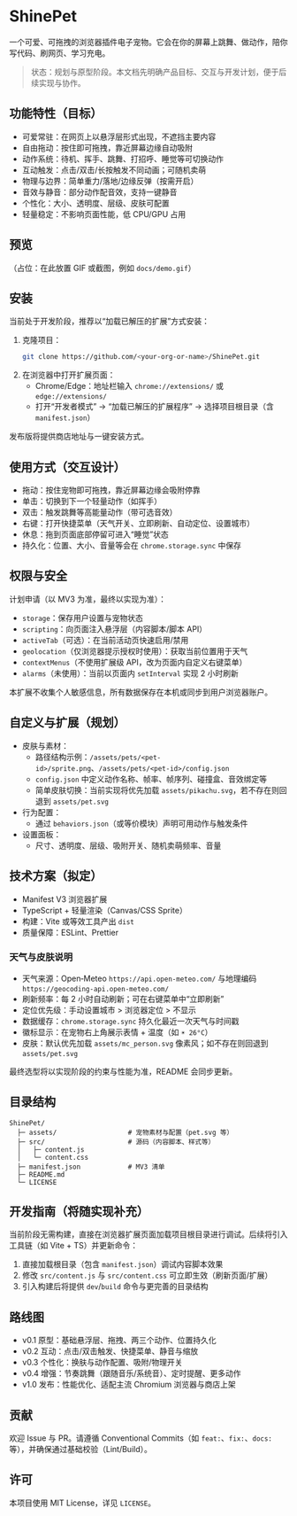 # ShinePet

一个可爱、可拖拽的浏览器插件电子宠物。它会在你的屏幕上跳舞、做动作，陪你写代码、刷网页、学习充电。

> 状态：规划与原型阶段。本文档先明确产品目标、交互与开发计划，便于后续实现与协作。

## 功能特性（目标）

- 可爱常驻：在网页上以悬浮层形式出现，不遮挡主要内容
- 自由拖动：按住即可拖拽，靠近屏幕边缘自动吸附
- 动作系统：待机、挥手、跳舞、打招呼、睡觉等可切换动作
- 互动触发：点击/双击/长按触发不同动画；可随机卖萌
- 物理与边界：简单重力/落地/边缘反弹（按需开启）
- 音效与静音：部分动作配音效，支持一键静音
- 个性化：大小、透明度、层级、皮肤可配置
- 轻量稳定：不影响页面性能，低 CPU/GPU 占用

## 预览

（占位：在此放置 GIF 或截图，例如 `docs/demo.gif`）

## 安装

当前处于开发阶段，推荐以“加载已解压的扩展”方式安装：

1. 克隆项目：
   ```bash
   git clone https://github.com/<your-org-or-name>/ShinePet.git
   ```
2. 在浏览器中打开扩展页面：
   - Chrome/Edge：地址栏输入 `chrome://extensions/` 或 `edge://extensions/`
   - 打开“开发者模式” → “加载已解压的扩展程序” → 选择项目根目录（含 `manifest.json`）

发布版将提供商店地址与一键安装方式。

## 使用方式（交互设计）

- 拖动：按住宠物即可拖拽，靠近屏幕边缘会吸附停靠
- 单击：切换到下一个轻量动作（如挥手）
- 双击：触发跳舞等高能量动作（带可选音效）
- 右键：打开快捷菜单（天气开关、立即刷新、自动定位、设置城市）
- 休息：拖到页面底部停留可进入“睡觉”状态
- 持久化：位置、大小、音量等会在 `chrome.storage.sync` 中保存

## 权限与安全

计划申请（以 MV3 为准，最终以实现为准）：

- `storage`：保存用户设置与宠物状态
- `scripting`：向页面注入悬浮层（内容脚本/脚本 API）
- `activeTab`（可选）：在当前活动页快速启用/禁用
- `geolocation`（仅浏览器提示授权时使用）：获取当前位置用于天气
- `contextMenus`（不使用扩展级 API，改为页面内自定义右键菜单）
- `alarms`（未使用）：当前以页面内 `setInterval` 实现 2 小时刷新

本扩展不收集个人敏感信息，所有数据保存在本机或同步到用户浏览器账户。

## 自定义与扩展（规划）

- 皮肤与素材：
  - 路径结构示例：`/assets/pets/<pet-id>/sprite.png`、`/assets/pets/<pet-id>/config.json`
  - `config.json` 中定义动作名称、帧率、帧序列、碰撞盒、音效绑定等
  - 简单皮肤切换：当前实现将优先加载 `assets/pikachu.svg`，若不存在则回退到 `assets/pet.svg`
- 行为配置：
  - 通过 `behaviors.json`（或等价模块）声明可用动作与触发条件
- 设置面板：
  - 尺寸、透明度、层级、吸附开关、随机卖萌频率、音量

## 技术方案（拟定）

- Manifest V3 浏览器扩展
- TypeScript + 轻量渲染（Canvas/CSS Sprite）
- 构建：Vite 或等效工具产出 `dist`
- 质量保障：ESLint、Prettier

### 天气与皮肤说明

- 天气来源：Open‑Meteo `https://api.open-meteo.com/` 与地理编码 `https://geocoding-api.open-meteo.com/`
- 刷新频率：每 2 小时自动刷新；可在右键菜单中“立即刷新”
- 定位优先级：手动设置城市 > 浏览器定位 > 不显示
- 数据缓存：`chrome.storage.sync` 持久化最近一次天气与时间戳
- 徽标显示：在宠物右上角展示表情 + 温度（如 `☀️ 26°C`）
- 皮肤：默认优先加载 `assets/mc_person.svg` 像素风；如不存在则回退到 `assets/pet.svg`

最终选型将以实现阶段的约束与性能为准，README 会同步更新。

## 目录结构

```
ShinePet/
  ├─ assets/                  # 宠物素材与配置（pet.svg 等）
  ├─ src/                     # 源码（内容脚本、样式等）
  │   ├─ content.js
  │   └─ content.css
  ├─ manifest.json            # MV3 清单
  ├─ README.md
  └─ LICENSE
```

## 开发指南（将随实现补充）

当前阶段无需构建，直接在浏览器扩展页面加载项目根目录进行调试。后续将引入工具链（如 Vite + TS）并更新命令：

1. 直接加载根目录（包含 `manifest.json`）调试内容脚本效果
2. 修改 `src/content.js` 与 `src/content.css` 可立即生效（刷新页面/扩展）
3. 引入构建后将提供 `dev`/`build` 命令与更完善的目录结构

## 路线图

- v0.1 原型：基础悬浮层、拖拽、两三个动作、位置持久化
- v0.2 互动：点击/双击触发、快捷菜单、静音与缩放
- v0.3 个性化：换肤与动作配置、吸附/物理开关
- v0.4 增强：节奏跳舞（跟随音乐/系统音）、定时提醒、更多动作
- v1.0 发布：性能优化、适配主流 Chromium 浏览器与商店上架

## 贡献

欢迎 Issue 与 PR。请遵循 Conventional Commits（如 `feat:`、`fix:`、`docs:` 等），并确保通过基础校验（Lint/Build）。

## 许可

本项目使用 MIT License，详见 `LICENSE`。

